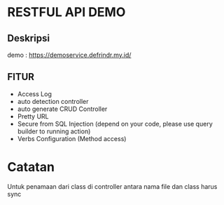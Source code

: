 # RESTFUL API DEMO

## Deskripsi
demo : https://demoservice.defrindr.my.id/

## FITUR 
- Access Log
- auto detection controller
- auto generate CRUD Controller
- Pretty URL
- Secure from SQL Injection (depend on your code, please use query builder to running action)
- Verbs Configuration (Method access)

# Catatan
Untuk penamaan dari class di controller antara nama file dan class harus sync
